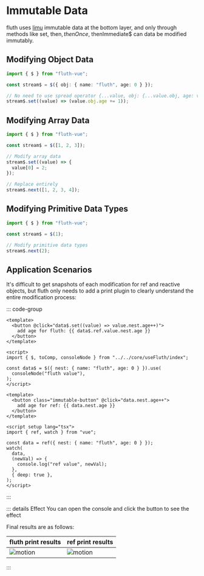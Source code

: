 <script setup>
import Immutable from '../.vitepress/components/immutable.vue'
</script>

# Immutable Data

fluth uses [limu](https://tnfe.github.io/limu/) immutable data at the bottom layer, and only through methods like set, then$, thenOnce$, thenImmediate$ can data be modified immutably.

## Modifying Object Data

```typescript
import { $ } from "fluth-vue";

const stream$ = $({ obj: { name: "fluth", age: 0 } });

// No need to use spread operator {...value, obj: {...value.obj, age: value.obj.age + 1}}
stream$.set((value) => (value.obj.age += 1));
```

## Modifying Array Data

```typescript
import { $ } from "fluth-vue";

const stream$ = $([1, 2, 3]);

// Modify array data
stream$.set((value) => {
  value[0] = 2;
});

// Replace entirely
stream$.next([1, 2, 3, 4]);
```

## Modifying Primitive Data Types

```typescript
import { $ } from "fluth-vue";

const stream$ = $(1);

// Modify primitive data types
stream$.next(2);
```

## Application Scenarios

It's difficult to get snapshots of each modification for ref and reactive objects, but fluth only needs to add a print plugin to clearly understand the entire modification process:

::: code-group

```vue [fluth]
<template>
  <button @click="data$.set((value) => value.nest.age++)">
    add age for fluth: {{ data$.ref.value.nest.age }}
  </button>
</template>

<script>
import { $, toComp, consoleNode } from "../../core/useFluth/index";

const data$ = $({ nest: { name: "fluth", age: 0 } }).use(
  consoleNode("fluth value"),
);
</script>
```

```vue [ref]
<template>
  <button class="immutable-button" @click="data.nest.age++">
    add age for ref: {{ data.nest.age }}
  </button>
</template>

<script setup lang="tsx">
import { ref, watch } from "vue";

const data = ref({ nest: { name: "fluth", age: 0 } });
watch(
  data,
  (newVal) => {
    console.log("ref value", newVal);
  },
  { deep: true },
);
</script>
```

:::

::: details Effect
You can open the console and click the button to see the effect

<Immutable />

Final results are as follows:

| fluth print results                           | ref print results                           |
| --------------------------------------------- | ------------------------------------------- |
| <img src="/fluth-console.png" alt="motion" /> | <img src="/ref-console.png" alt="motion" /> |

:::
